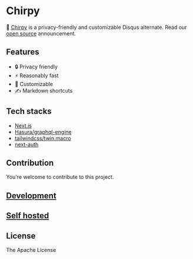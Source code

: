 # Chirpy

<!-- ![Vercel](https://vercelbadge.vercel.app/api/devrsi0n/chirpy) -->

👋 [Chirpy](https://chirpy.dev) is a privacy-friendly and customizable Disqus alternate. Read our [open source](https://chirpy.dev/blog/open-source) announcement.

## Features

- 🔒 Privacy friendly
- ⚡️ Reasonably fast
- 🎨 Customizable
- ✍️ Markdown shortcuts

## Tech stacks

- [Next.js](https://github.com/vercel/next.js)
- [Hasura/graphql-engine](https://github.com/hasura/graphql-engine)
- [tailwindcss/twin.macro](https://github.com/ben-rogerson/twin.macro)
- [next-auth](https://github.com/nextauthjs/next-auth)

## Contribution

You're welcome to contribute to this project.

## [Development](https://chirpy.dev/docs/development)

## [Self hosted](https://chirpy.dev/docs//self-hosted)

## License

The Apache License
